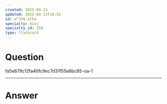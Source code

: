 ```yaml
---
created: 2025-04-13
updated: 2025-04-13T10:53
id: w^7d$-sCka
specialty: misc
specialty_id: 254
type: flashcard
---
```


# Question
fa5e679c12fa40fc9ec7d31f55e8bc85-oa-1

---

# Answer
